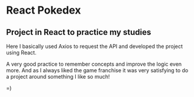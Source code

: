 # React Pokedex

## Project in React to practice my studies

Here I basically used Axios to request the API and developed the project using React.

A very good practice to remember concepts and improve the logic even more. And as I always liked the game franchise it was very satisfying to do a project around something I like so much!


=)
